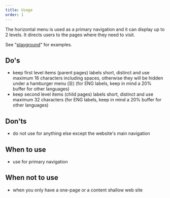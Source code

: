 ```yaml
---
title: Usage
order: 1
---
```

The horizontal menu is used as a primary navigation and it can display up to 2 levels. It directs users to the pages where they need to visit.

See "[playground](/playground/eu/?path=/story/components-navigation-menu--default)" for examples.

## Do's

- keep first level items (parent pages) labels short, distinct and use maximum 16 characters including spaces, otherwise they will be hidden under a hamburger menu (☰) (for ENG labels, keep in mind a 20% buffer for other languages)
- keep second level items (child pages) labels short, distinct and use maximum 32 characters (for ENG labels, keep in mind a 20% buffer for other languages)

## Don'ts

- do not use for anything else except the website's main navigation

## When to use

- use for primary navigation

## When not to use

- when you only have a one-page or a content shallow web site
